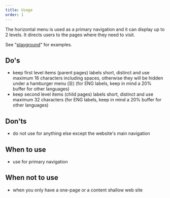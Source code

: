 ```yaml
---
title: Usage
order: 1
---
```

The horizontal menu is used as a primary navigation and it can display up to 2 levels. It directs users to the pages where they need to visit.

See "[playground](/playground/eu/?path=/story/components-navigation-menu--default)" for examples.

## Do's

- keep first level items (parent pages) labels short, distinct and use maximum 16 characters including spaces, otherwise they will be hidden under a hamburger menu (☰) (for ENG labels, keep in mind a 20% buffer for other languages)
- keep second level items (child pages) labels short, distinct and use maximum 32 characters (for ENG labels, keep in mind a 20% buffer for other languages)

## Don'ts

- do not use for anything else except the website's main navigation

## When to use

- use for primary navigation

## When not to use

- when you only have a one-page or a content shallow web site
